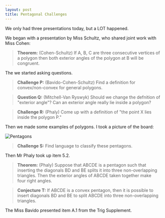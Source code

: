 ```yaml
---
layout: post
title: Pentagonal Challenges
---
```


We only had three presentations today, but a LOT happened.

We began with a presentation by Miss Schultz, who shared joint work with Miss Cohen:

> **Theorem:** (Cohen-Schultz) If A, B, C are three consecutive vertices of a polygon
then both exterior angles of the polygon at B will be congruent.

The we started asking questions.

> **Challenge P:** (Bavido-Cohen-Schultz) Find a definition for convex/non-convex for
general polygons.

> **Question Q:** (Mitchell-Van Ryswyk) Should we change the defnition of "exterior angle"?
Can an exterior angle really lie inside a polygon?

> **Challenge R:** (Phaly) Come up with a definition of "the point X lies inside the polygon P."

Then we made some examples of polygons. I took a picture of the board:

![Pentagons]({{site.baseurl}}/images/9-28-pentagons.jpg "Some Pentagons?")

> **Challenge S:** Find language to classify these pentagons.

Then Mr Phaly took up item 5.2.

> **Theorem:** (Phaly) Suppose that ABCDE is a pentagon such that inserting the
diagonals BD and BE splits it into three non-overlapping triangles. Then the exterior
angles of ABCDE taken together make four right angles.

> **Conjecture T:** If ABCDE is a convex pentagon, then it is possible to insert diagonals
BD and BE to split ABCDE into three non-overlapping triangles.

The Miss Bavido presented item A.1 from the Trig Supplement.
